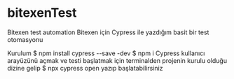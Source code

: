   # bitexenTest
  Bitexen test automation
  Bitexen için Cypress ile yazdığım basit bir test otomasyonu

  Kurulum
  $ npm install cypress --save -dev
  $ npm i
  Cypress kullanıcı arayüzünü açmak ve testi başlatmak için 
  terminalden projenin kurulu olduğu dizine gelip
  $ npx cypress open
  yazıp başlatabilirsiniz
